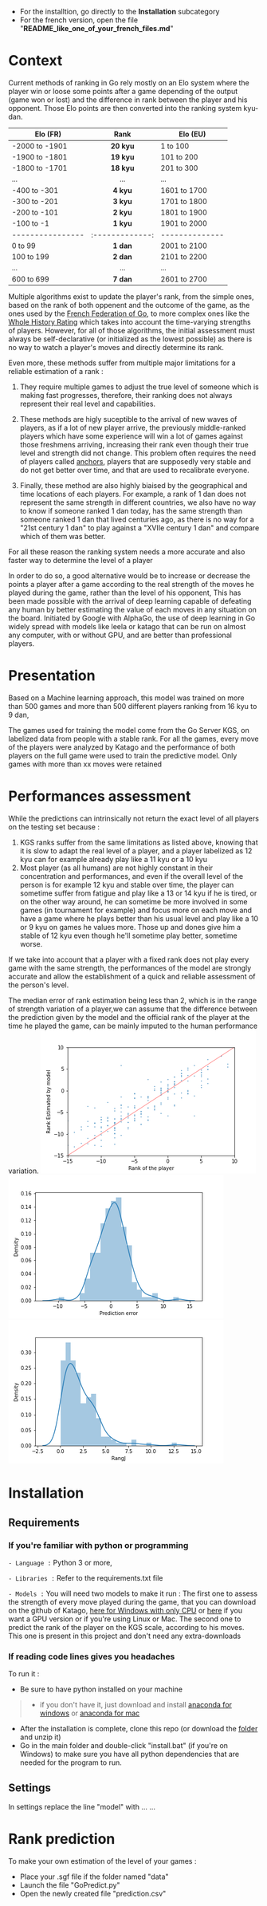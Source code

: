 - For the installtion, go directly to the **Installation** subcategory
- For the french version, open the file "**README_like_one_of_your_french_files.md**"
# Context

Current methods of ranking in Go rely mostly on an Elo system where the player win or loose some points after a game depending of the output (game won or lost) and the difference in rank between the player and his opponent. Those Elo points are then converted into the ranking system kyu-dan.

|    Elo (FR)    |     Rank      |   Elo (EU)   |
|----------------|:-------------:|--------------|
| -2000 to -1901 |   **20 kyu**  |  1 to 100    |
| -1900 to -1801 |   **19 kyu**  |  101 to 200  |
| -1800 to -1701 |   **18 kyu**  |  201 to 300  |
|      ...       |       ...     |     ...      |
|  -400 to -301  |   **4 kyu**   | 1601 to 1700 |
|  -300 to -201  |   **3 kyu**   | 1701 to 1800 |
|  -200 to -101  |   **2 kyu**   | 1801 to 1900 |
|   -100 to -1   |   **1 kyu**   | 1901 to 2000 |
|----------------|:-------------:|--------------|
|    0 to 99     |   **1 dan**   | 2001 to 2100 |
|   100 to 199   |   **2 dan**   | 2101 to 2200 |
|       ...      |       ...     |      ...     |
|   600 to 699   |   **7 dan**   | 2601 to 2700 |



Multiple algorithms exist to update the player's rank, from the simple ones, based on the rank of both oppenent and the outcome of the game, as the ones used by the [French Federation of Go](https://ffg.jeudego.org/echelle/echelle_algo_2012.php), to more complex ones like the [Whole History Rating](https://www.remi-coulom.fr/WHR/) which takes into account the time-varying strengths of players. However, for all of those algorithms, the initial assessment must always be self-declarative (or initialized as the lowest possible) as there is no way to watch a player's moves and directly determine its rank.

Even more, these methods suffer from multiple major limitations for a reliable estimation of a rank :

1. They require multiple games to adjust the true level of someone which is making fast progresses, therefore, their ranking does not always represent their real level and capabilities.

2. These methods are higly suceptible to the arrival of new waves of players, as if a lot of new player arrive, the previously middle-ranked players which have some experience will win a lot of games against those freshmens arriving, increasing their rank even though their true level and strength did not change. This problem often requires the need of players called [anchors](https://www.gokgs.com/help/anchor.html), players that are supposedly very stable and do not get better over time, and that are used to recalibrate everyone.

3. Finally, these method are also highly biaised by the geographical and time locations of each players. For example, a rank of 1 dan does not represent the same strength in different countries, we also have no way to know if someone ranked 1 dan today, has the same strength than someone ranked 1 dan that lived centuries ago, as there is no way for a "21st century 1 dan" to play against a "XVIIe century 1 dan" and compare which of them was better.

For all these reason the ranking system needs a more accurate and also faster way to determine the level of a player

In order to do so, a good alternative would be to increase or decrease the points a player after a game according to the real strength of the moves he played during the game, rather than the level of his opponent, This has been made possible with the arrival of deep learning capable of defeating any human by better estimating the value of each moves in any situation on the board. Initiated by Google with AlphaGo, the use of deep learning in Go widely spread with models like leela or katago that can be run on almost any computer, with or without GPU, and are better than professional players.

# Presentation
Based on a Machine learning approach, this model was trained on more than 500 games and more than 500 different players ranking from 16 kyu to 9 dan, 

The games used for training the model come from the Go Server KGS, on labelized data from people with a stable rank.
For all the games, every move of the players were analyzed by Katago and the performance of both players on the full game were used to train the predictive model. 
Only games with more than xx moves were retained 

# Performances assessment

While the predictions can intrinsically not return the exact level of all players on the testing set because :
1. KGS ranks suffer from the same limitations as listed above, knowing that it is slow to adapt the real level of a player, and a player labelized as 12 kyu  can for example already play like a 11 kyu or a 10 kyu
2. Most player (as all humans) are not highly constant in their concentration and performances, and even if the overall level of the person is for example 12 kyu and stable over time, the player can sometime suffer from fatigue and play like a 13 or 14 kyu if he is tired, or on the other way around, he can sometime be more involved in some games (in tournament for example) and focus more on each move and have a game where he plays better than his usual level and play like a 10 or 9 kyu on games he values more. Those up and dones give him a stable of 12 kyu even though he'll sometime play better, sometime worse.

If we take into account that a player with a fixed rank does not play every game with the same strength, the performances of the model are strongly accurate and allow the establishment of a quick and reliable assessment of the person's level.

The median error of rank estimation being less than 2, which is in the range of strength variation of a player,we can assume that the difference between the prediction given by the model and the official rank of the player at the time he played the game, can be mainly imputed to the human performance variation.
![ConfusionGraph](ModelPerformances/ConfusionGraph.png)
![Repartition](ModelPerformances/error.png)
![RepartitionAbsoluteError](ModelPerformances/AbsError.png)



# Installation
## Requirements 
### If you're familiar with python or programming 
`- Language :` Python 3 or more,

`- Libraries :` Refer to the requirements.txt file

`- Models :` You will need two models to make it run :
The first one to assess the strength of every move played during the game, that you can download on the github of Katago, [here for Windows with only CPU](https://github.com/lightvector/KataGo/releases/download/v1.10.0/katago-v1.10.0-eigen-windows-x64.zip) or [here](https://github.com/lightvector/KataGo/releases) if you want a GPU version or if you're using Linux or Mac.
The second one to predict the rank of the player on the KGS scale, according to his moves. This one is present in this project and don't need any extra-downloads
### If reading code lines gives you headaches
To run it : 
- Be sure to have python installed on your machine 
>    - if you don't have it, just download and install [anaconda for windows](https://repo.anaconda.com/archive/Anaconda3-2021.11-Windows-x86_64.exe)
 or [anaconda for mac](https://repo.anaconda.com/archive/Anaconda3-2021.11-MacOSX-x86_64.pkg)
- After the installation is complete, clone this repo (or download the [folder](https://github.com/Jeremy-Deh/GoRankAnalysis/archive/refs/heads/main.zip) and unzip it) 
- Go in the main folder and double-click "install.bat" (if you're on Windows) to make sure you have all python dependencies that are needed for the program to run. 

## Settings
In settings replace the line "model" with ...
...
# Rank prediction
To make your own estimation of the level of your games : 
- Place your .sgf file if the folder named "data"
- Launch the file "GoPredict.py"
- Open the newly created file "prediction.csv"